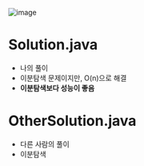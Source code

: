 ![image](https://user-images.githubusercontent.com/48542327/94909204-cd163400-04dd-11eb-934c-0a70dfc45b13.png)

# Solution.java
* 나의 풀이
* 이분탐색 문제이지만, O(n)으로 해결
* **이분탐색보다 성능이 좋음**

# OtherSolution.java
* 다른 사람의 풀이
* 이분탐색
